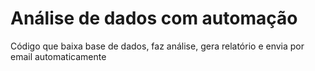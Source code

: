 # Análise de dados com automação
Código que baixa base de dados, faz análise, gera relatório e envia por email automaticamente

